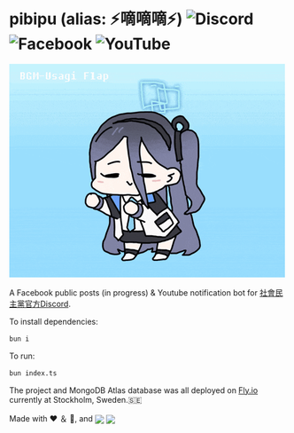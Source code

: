 # pibipu (alias: ⚡嘀嘀嘀⚡) ![Discord](https://img.shields.io/badge/Discord-%235865F2.svg?style=for-the-badge&logo=discord&logoColor=white) 	![Facebook](https://img.shields.io/badge/Facebook-%231877F2.svg?style=for-the-badge&logo=Facebook&logoColor=white) ![YouTube](https://img.shields.io/badge/YouTube-%23FF0000.svg?style=for-the-badge&logo=YouTube&logoColor=white)

![pibipu, a.k.a arisu dance.](./public/pibipu.gif)

A Facebook public posts (in progress) & Youtube notification bot for [社會民主黨官方Discord](https://discord.gg/f4D4vvUG2w).

To install dependencies:

```bash
bun i
```

To run:

```bash
bun index.ts
```

The project and MongoDB Atlas database was all deployed on [Fly.io](https://fly.io) currently at Stockholm, Sweden.🇸🇪

Made with ❤️ ＆ 🌹, and
<img src="https://cdn.jsdelivr.net/gh/devicons/devicon@latest/icons/bun/bun-original.svg" width="15" align="center" />
<img src="https://cdn.jsdelivr.net/gh/devicons/devicon@latest/icons/typescript/typescript-plain.svg" width="15" align="center" />
          